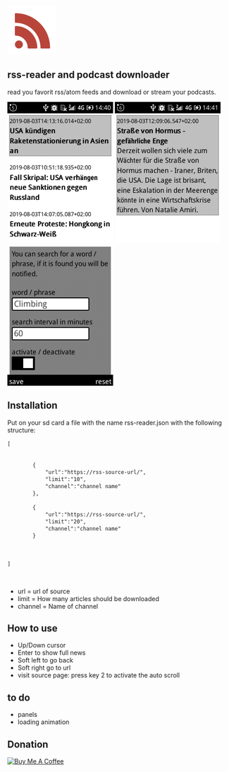 ![logo](/images/logo.png) 

## rss-reader and podcast downloader

read you favorit rss/atom feeds and download or stream your podcasts.

![image-1](/images/image-1.png)
![image-2](/images/image-2.png)
![image-3](/images/image-3.png)


## Installation

Put on your sd card a file with the name rss-reader.json with the following structure:


```
[
	
		
		{
			"url":"https://rss-source-url/",
			"limit":"10",
			"channel":"channel name"
		},

		{
			"url":"https://rss-source-url/",
			"limit":"20",
			"channel":"channel name"
		}

	
	
]



```
+ url = url of source
+ limit = How many articles should be downloaded
+ channel = Name of channel


## How to use

+ Up/Down cursor
+ Enter to show full news
+ Soft left to go back 
+ Soft right go to url
+ visit source page: press key 2 to activate the auto scroll

## to do
+ panels
+ loading animation

## Donation


<a href="https://www.buymeacoffee.com/vj6Q8lR" target="_blank"><img src="https://cdn.buymeacoffee.com/buttons/lato-orange.png" alt="Buy Me A Coffee" style="height: 25px !important;width: 108px !important;" ></a>
